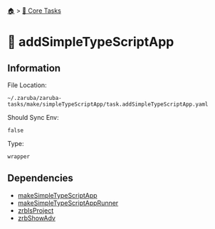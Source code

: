 <!--startTocHeader-->
[🏠](../README.md) > [🥝 Core Tasks](README.md)
# 🐸 addSimpleTypeScriptApp
<!--endTocHeader-->

## Information

File Location:

    ~/.zaruba/zaruba-tasks/make/simpleTypeScriptApp/task.addSimpleTypeScriptApp.yaml

Should Sync Env:

    false

Type:

    wrapper


## Dependencies

* [makeSimpleTypeScriptApp](make-simple-type-script-app.md)
* [makeSimpleTypeScriptAppRunner](make-simple-type-script-app-runner.md)
* [zrbIsProject](zrb-is-project.md)
* [zrbShowAdv](zrb-show-adv.md)
<!--startTocSubtopic-->
<!--endTocSubtopic-->
